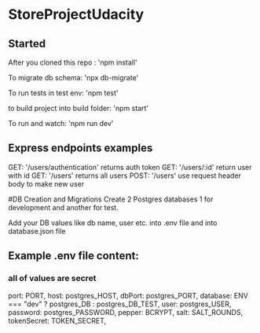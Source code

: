 # StoreProjectUdacity

## Started

After you cloned this repo : 'npm install'


To migrate db schema: 'npx db-migrate'

To run tests in test env: 'npm  test'

to build project into build folder: 'npm start'

To run and watch: 'npm run dev'


## Express endpoints examples 
GET: '/users/authentication' returns auth token 
GET: '/users/:id' return user with id 
GET: '/users' returns all users 
POST: '/users' use request header body to make new user 

#DB Creation and Migrations
Create 2 Postgres databases 1 for development and another for test.

Add your DB values like db name, user etc. into .env file and into database.json file

## Example .env file content:
### all of values are secret 
port: PORT,
  host: postgres_HOST,
  dbPort: postgres_PORT,
  database: ENV === "dev" ? postgres_DB : postgres_DB_TEST,
  user: postgres_USER,
  password: postgres_PASSWORD,
  pepper: BCRYPT,
  salt: SALT_ROUNDS,
  tokenSecret: TOKEN_SECRET,